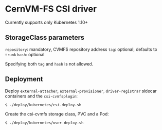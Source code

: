 # CernVM-FS CSI driver

Currently supports only Kubernetes 1.10+

## StorageClass parameters

`repository`: mandatory, CVMFS repository address
`tag`: optional, defaults to `trunk`
`hash`: optional

Specifying both `tag` and `hash` is not allowed.

## Deployment

Deploy `external-attacher`, `external-provisioner`, `driver-registrar` sidecar containers and the `csi-cvmfsplugin`:

```bash
$ ./deploy/kubernetes/csi-deploy.sh
```

Create the csi-cvmfs storage class, PVC and a Pod:

```bash
$ ./deploy/kubernetes/user-deploy.sh
```
